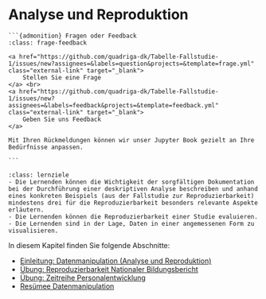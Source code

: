 # Analyse und Reproduktion

````{margin}
```{admonition} Fragen oder Feedback 
:class: frage-feedback

<a href="https://github.com/quadriga-dk/Tabelle-Fallstudie-1/issues/new?assignees=&labels=question&projects=&template=frage.yml" class="external-link" target="_blank">
    Stellen Sie eine Frage
</a> <br>
<a href="https://github.com/quadriga-dk/Tabelle-Fallstudie-1/issues/new?assignees=&labels=feedback&projects=&template=feedback.yml" class="external-link" target="_blank">
    Geben Sie uns Feedback
</a>

Mit Ihren Rückmeldungen können wir unser Jupyter Book gezielt an Ihre Bedürfnisse anpassen.

```
````

```{admonition} Datenanalyse und -reproduzierbarkeit
:class: lernziele 
- Die Lernenden können die Wichtigkeit der sorgfältigen Dokumentation bei der Durchführung einer deskriptiven Analyse beschreiben und anhand eines konkreten Beispiels (aus der Fallstudie zur Reproduzierbarkeit) mindestens drei für die Reproduzierbarkeit besonders relevante Aspekte erläutern. 
- Die Lernenden können die Reproduzierbarkeit einer Studie evaluieren.
- Die Lernenden sind in der Lage, Daten in einer angemessenen Form zu visualisieren.
```  

In diesem Kapitel finden Sie folgende Abschnitte: 

- [Einleitung: Datenmanipulation (Analyse und Reproduktion)](Markdown/23_Einleitung_DatenmanipulationII.md)
- [Übung: Reproduzierbarkeit Nationaler Bildungsbericht](Markdown/22_Übung_Reproduzierbarkeit.md)
- [Übung: Zeitreihe Personalentwicklung](Markdown/23_Übung_Zeitreihe.md)
- [Resümee Datenmanipulation](Markdown/27_Reflexion_DatenmanipulationII.md)
